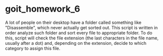 # goit_homework_6
A lot of people on their desktop have a folder called something like "Disassemble", which never actually get sorted out.
This script is written in order analyze such folder and sort every file to appropriate folder. To do this, script will check the file extension (the last characters in the file name, usually after a dot) and, depending on the extension, decide to which category to assign this file.
